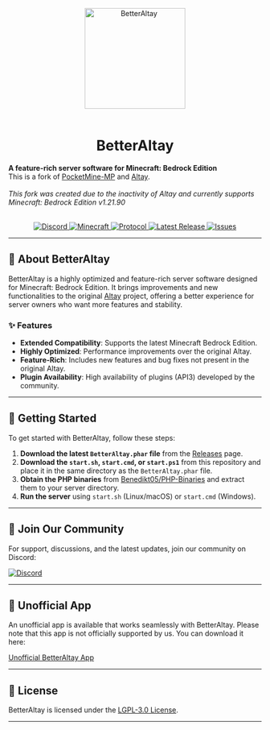 <p align="center">
	<img src="https://github.com/Benedikt05/BetterAltay/blob/master/.github/logo.png" alt="BetterAltay" width="200">
	<br><br>
	<h1 align="center">BetterAltay</h1>
	<b>A feature-rich server software for Minecraft: Bedrock Edition</b>
	<br>
	This is a fork of <a href="https://github.com/pmmp/PocketMine-MP/tree/3.28.0">PocketMine-MP</a> and <a href="https://github.com/unresolved3169/Altay">Altay</a>.
	<br><br>
	<i>This fork was created due to the inactivity of Altay and currently supports Minecraft: Bedrock Edition v1.21.90</i>
	<br><br>

<p align="center">
	<a href="https://discord.gg/spquK3Q66W">
		<img src="https://img.shields.io/discord/930544524655202317?color=5865F2&logo=discord&logoColor=white" alt="Discord">
	</a>
	<a href="https://www.minecraft.net/en-us/article/minecraft-1-21-90-bedrock-changelog">
		<img src="https://img.shields.io/badge/Minecraft_1.21.90-blue?style=flat-square" alt="Minecraft">
	</a>
	<a href="https://github.com/Mojang/bedrock-protocol-docs">
		<img src="https://img.shields.io/badge/protocol-818-yellow?style=flat-square" alt="Protocol">
	</a>
	<a href="https://github.com/Benedikt05/BetterAltay/releases">
		<img src="https://img.shields.io/github/v/release/Benedikt05/BetterAltay?color=green&label=Latest%20Release&logo=github" alt="Latest Release">
	</a>
	<a href="https://github.com/Benedikt05/BetterAltay/issues">
		<img src="https://img.shields.io/github/issues/Benedikt05/BetterAltay?color=orange" alt="Issues">
	</a>
</p>

---

## 📖 About BetterAltay

BetterAltay is a highly optimized and feature-rich server software designed for Minecraft: Bedrock Edition. It brings improvements and new functionalities to the original [Altay](https://github.com/unresolved3169/Altay) project, offering a better experience for server owners who want more features and stability.

### ✨ Features

- **Extended Compatibility**: Supports the latest Minecraft Bedrock Edition.
- **Highly Optimized**: Performance improvements over the original Altay.
- **Feature-Rich**: Includes new features and bug fixes not present in the original Altay.
- **Plugin Availability**: High availability of plugins (API3) developed by the community.

---

## 🚀 Getting Started

To get started with BetterAltay, follow these steps:

1. **Download the latest `BetterAltay.phar` file** from the [Releases](https://github.com/Benedikt05/BetterAltay/releases) page.
2. **Download the `start.sh`, `start.cmd`, or `start.ps1`** from this repository and place it in the same directory as the `BetterAltay.phar` file.
3. **Obtain the PHP binaries** from [Benedikt05/PHP-Binaries](https://github.com/Benedikt05/PHP-Binaries) and extract them to your server directory.
4. **Run the server** using `start.sh` (Linux/macOS) or `start.cmd` (Windows).

---

## 💬 Join Our Community

For support, discussions, and the latest updates, join our community on Discord:

[![Discord](https://img.shields.io/discord/930544524655202317?color=5865F2&logo=discord&logoColor=white)](https://discord.gg/spquK3Q66W)

---

## 📱 Unofficial App

An unofficial app is available that works seamlessly with BetterAltay. Please note that this app is not officially supported by us. You can download it here:

[Unofficial BetterAltay App](https://play.google.com/store/apps/details?id=com.kpwnapps.pmmpplugins.betteraltay) 

---

## 📄 License

BetterAltay is licensed under the [LGPL-3.0 License](https://github.com/Benedikt05/BetterAltay/blob/master/LICENSE).

---
